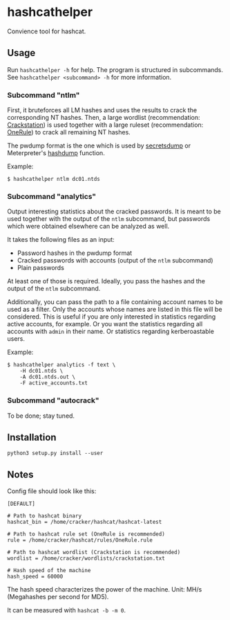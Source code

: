 hashcathelper
=============

Convience tool for hashcat.

Usage
-----

Run `hashcathelper -h` for help. The program is structured in subcommands.
See `hashcathelper <subcommand> -h` for more information.

### Subcommand "ntlm"

First, it bruteforces all LM hashes and uses the results to crack the
corresponding NT hashes. Then, a large wordlist (recommendation:
[Crackstation](https://crackstation.net/crackstation-wordlist-password-cracking-dictionary.htm))
is used together with a large ruleset (recommendation:
[OneRule](https://notsosecure.com/one-rule-to-rule-them-all/)) to crack all
remaining NT hashes.

The pwdump format is the one which is used by
[secretsdump](https://github.com/SecureAuthCorp/impacket/blob/master/impacket/examples/secretsdump.py)
or Meterpreter's
[hashdump](https://www.offensive-security.com/metasploit-unleashed/meterpreter-basics/)
function.

Example:

```
$ hashcathelper ntlm dc01.ntds
```

### Subcommand "analytics"

Output interesting statistics about the cracked passwords. It is meant to be
used together with the output of the `ntlm` subcommand, but passwords which
were obtained elsewhere can be analyzed as well.

It takes the following files as an input:

* Password hashes in the pwdump format
* Cracked passwords with accounts (output of the `ntlm` subcommand)
* Plain passwords

At least one of those is required. Ideally, you pass the hashes and the
output of the `ntlm` subcommand.

Additionally, you can pass the path to a file containing account names to be
used as a filter. Only the accounts whose names are listed in this file will
be considered. This is useful if you are only interested in statistics
regarding active accounts, for example. Or you want the statistics regarding
all accounts with `admin` in their name. Or statistics regarding
kerberoastable users.

Example:

```
$ hashcathelper analytics -f text \
    -H dc01.ntds \
    -A dc01.ntds.out \
    -F active_accounts.txt
```

### Subcommand "autocrack"

To be done; stay tuned.


Installation
------------

`python3 setup.py install --user`

Notes
-----

Config file should look like this:

```
[DEFAULT]

# Path to hashcat binary
hashcat_bin = /home/cracker/hashcat/hashcat-latest

# Path to hashcat rule set (OneRule is recommended)
rule = /home/cracker/hashcat/rules/OneRule.rule

# Path to hashcat wordlist (Crackstation is recommended)
wordlist = /home/cracker/wordlists/crackstation.txt

# Hash speed of the machine
hash_speed = 60000
```

The hash speed characterizes the power of the machine. Unit: MH/s
(Megahashes per second for MD5).

It can be measured with `hashcat -b -m 0`.
